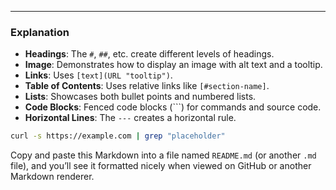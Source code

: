 
---

### Explanation

- **Headings**: The `#`, `##`, etc. create different levels of headings.
- **Image**: Demonstrates how to display an image with alt text and a tooltip.
- **Links**: Uses `[text](URL "tooltip")`.
- **Table of Contents**: Uses relative links like `[#section-name]`.
- **Lists**: Showcases both bullet points and numbered lists.
- **Code Blocks**: Fenced code blocks (```) for commands and source code.
- **Horizontal Lines**: The `---` creates a horizontal rule.

```bash
curl -s https://example.com | grep "placeholder"
```
Copy and paste this Markdown into a file named `README.md` (or another `.md` file), and you’ll see it formatted nicely when viewed on GitHub or another Markdown renderer.
